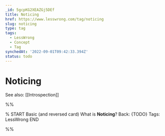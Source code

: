 ```yaml
---
_id: 5gcpKG2XEAZGj5DEf
title: Noticing
href: https://www.lesswrong.com/tag/noticing
slug: noticing
type: tag
tags:
  - LessWrong
  - Concept
  - Tag
synchedAt: '2022-09-01T09:42:33.394Z'
status: todo
---
```


# Noticing

See also: [[Introspection]]


%%

% START
Basic (and reversed card)
What is **Noticing**?
Back: {TODO}
Tags: LessWrong
END

%%
	
